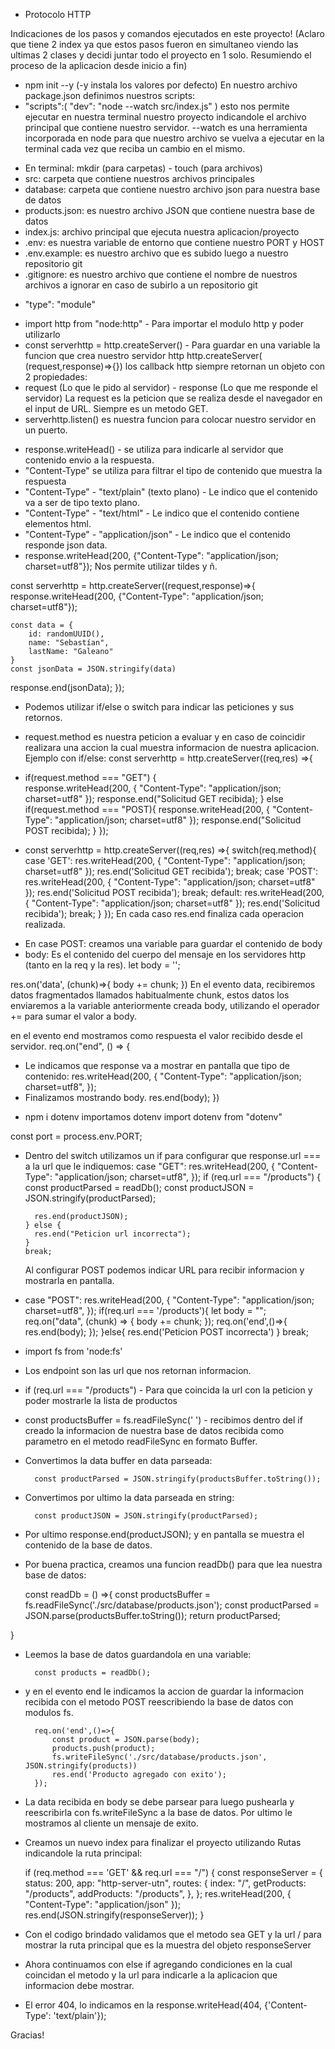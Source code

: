 - Protocolo HTTP

Indicaciones de los pasos y comandos ejecutados en este proyecto!
(Aclaro que tiene 2 index ya que estos pasos fueron en simultaneo viendo las ultimas 2 clases y decidi juntar todo el proyecto en 1 solo. Resumiendo el proceso de la aplicacion desde inicio a fin)

<!-- Iniciamos nuestro proyecto: -->

- npm init --y (-y instala los valores por defecto)
  En nuestro archivo package.json definimos nuestros scripts:
- "scripts":(
  "dev": "node --watch src/index.js"
  )
  esto nos permite ejecutar en nuestra terminal nuestro proyecto indicandole el archivo principal que contiene nuestro servidor.
  --watch es una herramienta incorporada en node para que nuestro archivo se vuelva a ejecutar en la terminal cada vez que reciba un cambio en el mismo.

<!-- Creamos las carpetas y archivos a utilizar en nuestro proyecto: -->

- En terminal: mkdir (para carpetas) - touch (para archivos)
- src: carpeta que contiene nuestros archivos principales
- database: carpeta que contiene nuestro archivo json para nuestra base de datos
- products.json: es nuestro archivo JSON que contiene nuestra base de datos
- index.js: archivo principal que ejecuta nuestra aplicacion/proyecto
- .env: es nuestra variable de entorno que contiene nuestro PORT y HOST
- .env.example: es nuestro archivo que es subido luego a nuestro repositorio git
- .gitignore: es nuestro archivo que contiene el nombre de nuestros archivos a ignorar en caso de subirlo a un repositorio git

<!-- Para que nuestro proyecto pueda utilizar modulos debo indicarselo en el archivo package.json. : -->

- "type": "module"

<!-- Creamos nuestro servidor http: -->

- import http from "node:http" - Para importar el modulo http y poder utilizarlo
- const serverhttp = http.createServer() - Para guardar en una variable la funcion que crea nuestro servidor http
  http.createServer( (request,response)=>{})
  los callback http siempre retornan un objeto con 2 propiedades:
- request (Lo que le pido al servidor) - response (Lo que me responde el servidor)
  La request es la peticion que se realiza desde el navegador en el input de URL.
  Siempre es un metodo GET.
- serverhttp.listen() es nuestra funcion para colocar nuestro servidor en un puerto.

<!-- De forma nativa, le indicamos al servidor los headers (encabezados que contienen informacion): -->

- response.writeHead() - se utiliza para indicarle al servidor que contenido envio a la respuesta.
- "Content-Type" se utiliza para filtrar el tipo de contenido que muestra la respuesta
- "Content-Type" - "text/plain" (texto plano) - Le indico que el contenido va a ser de tipo texto plano.
- "Content-Type" - "text/html" - Le indico que el contenido contiene elementos html.
- "Content-Type" - "application/json" - Le indico que el contenido responde json data.
- response.writeHead(200, {"Content-Type": "application/json; charset=utf8"}); Nos permite utilizar tildes y ñ.

<!-- Peticion Libre, sin discriminar el tipo de metodo indicado -->

const serverhttp = http.createServer((request,response)=>{
response.writeHead(200, {"Content-Type": "application/json; charset=utf8"});

    const data = {
        id: randomUUID(),
        name: "Sebastían",
        lastName: "Galeano"
    }
    const jsonData = JSON.stringify(data)

response.end(jsonData);
});

<!-- Instalamos una extension para poder realizar una petision POST. (RapiAPIClient por ej) -->

<!-- Creamos nuestra app para recibir peticiones de tipo GET y POST. -->

- Podemos utilizar if/else o switch para indicar las peticiones y sus retornos.
- request.method es nuestra peticion a evaluar y en caso de coincidir realizara una accion la cual muestra informacion de nuestra aplicacion.
  Ejemplo con if/else:
  const serverhttp = http.createServer((req,res) =>{
- if(request.method === "GET") {  
   response.writeHead(200, {
    "Content-Type": "application/json; charset=utf8"
    });
   response.end("Solicitud GET recibida);
  } else if(request.method === "POST){
   response.writeHead(200, {
    "Content-Type": "application/json; charset=utf8"
    });
   response.end("Solicitud POST recibida);
  }
  });

- const serverhttp = http.createServer((req,res) =>{
  switch(req.method){
  case 'GET':
      res.writeHead(200, {
        "Content-Type": "application/json; charset=utf8"
        });
      res.end('Solicitud GET recibida');
      break;
   case 'POST':
      res.writeHead(200, {
        "Content-Type": "application/json; charset=utf8"
        });
   res.end('Solicitud POST recibida');
   break;
   default:
   res.writeHead(200, {
    "Content-Type": "application/json; charset=utf8"
    });
   res.end('Solicitud recibida');
   break;
 }
});
En cada caso res.end finaliza cada operacion realizada.

<!-- Enviamos datos del servidor mediante el metodo POST: -->

- En case POST:
  creamos una variable para guardar el contenido de body
- body: Es el contenido del cuerpo del mensaje en los servidores http (tanto en la req y la res).
  let body = '';

<!-- Luego creamos una funcion que recibira nuestra data. -->

res.on('data', (chunk)=>{
body += chunk;
})
En el evento data, recibiremos datos fragmentados llamados habitualmente chunk, estos datos los enviaremos a la variable anteriormente creada body, utilizando el operador += para sumar el valor a body.

en el evento end mostramos como respuesta el valor recibido desde el servidor.
req.on("end", () => {

- Le indicamos que response va a mostrar en pantalla que tipo de contenido:
  res.writeHead(200, {
  "Content-Type": "application/json; charset=utf8",
  });
- Finalizamos mostrando body.
  res.end(body); })

<!-- Instalamos dotenv para crear la variable de entorno: -->

- npm i dotenv
  importamos dotenv
  import dotenv from "dotenv"

<!-- Configuramos nuestro puerto en una constante para utilizarla en nuestra aplicación -->

const port = process.env.PORT;

<!--- Configuramos las RUTAS de nuestro proyecto --->

- Dentro del switch utilizamos un if para configurar que response.url === a la url que le indiquemos:
   case "GET":
      res.writeHead(200, {
        "Content-Type": "application/json; charset=utf8",
      });
      if (req.url === "/products") {
       const productParsed = readDb();
       const productJSON = JSON.stringify(productParsed);
       
        res.end(productJSON);
      } else {
        res.end("Peticion url incorrecta");
      }
      break;
  <!-- Configuramos POST -->
  Al configurar POST podemos indicar URL para recibir informacion y mostrarla en pantalla.
- case "POST":
        res.writeHead(200, {
          "Content-Type": "application/json; charset=utf8",
        });
       if(req.url === '/products'){
        let body = "";
        req.on("data", (chunk) => {
          body += chunk;
        });
        req.on('end',()=>{
            res.end(body);
        });
        }else{
            res.end('Peticion POST incorrecta')
        }
      break;
  <!-- Creamos nuestra base de datos / Array en formato JSON en nuestra carpeta database -->
<!-- Importamos fs para acceder a la base de datos -->
- import fs from 'node:fs'

<!-- Creamos una condicion y utilizamos fs para nuestro primer endpoint -->
- Los endpoint son las url que nos retornan informacion.
- if (req.url === "/products") - Para que coincida la url con la peticion y poder mostrarle la lista de productos
- const productsBuffer = fs.readFileSync(' ') - recibimos dentro del if creado la informacion de nuestra base de datos recibida como parametro en el metodo readFileSync en formato Buffer.
- Convertimos la data buffer en data parseada:

        const productParsed = JSON.stringify(productsBuffer.toString());

- Convertimos por ultimo la data parseada en string:

        const productJSON = JSON.stringify(productParsed);

- Por ultimo response.end(productJSON); y en pantalla se muestra el contenido de la base de datos.

- Por buena practica, creamos una funcion readDb() para que lea nuestra base de datos: 

    const readDb = () =>{
    const productsBuffer = fs.readFileSync('./src/database/products.json');
    const productParsed = JSON.parse(productsBuffer.toString());
    return productParsed;

}

<!-- Creamos el endpoint en POST -->
- Leemos la base de datos guardandola en una variable:

        const products = readDb();

- y en el evento end le indicamos la accion de guardar la informacion recibida con el metodo POST reescribiendo la base de datos con modulos fs.

        req.on('end',()=>{
            const product = JSON.parse(body);
            products.push(product);
            fs.writeFileSync('./src/database/products.json', JSON.stringify(products))
            res.end('Producto agregado con exito');
        });

- La data recibida en body se debe parsear para luego pushearla y reescribirla con fs.writeFileSync a la base de datos. Por ultimo le mostramos al cliente un mensaje de exito.

<!-- Creamos un index refaccionado -->
- Creamos un nuevo index para finalizar el proyecto utilizando Rutas indicandole la ruta principal:

  
  if (req.method === 'GET' && req.url === "/") {
    const responseServer = {
      status: 200,
      app: "http-server-utn",
      routes: {
        index: "/",
        getProducts: "/products",
        addProducts: "/products",
      },
    };
    res.writeHead(200, { "Content-Type": "application/json" });
    res.end(JSON.stringify(responseServer));
  }
- Con el codigo brindado validamos que el metodo sea GET y la url / para mostrar la ruta principal que es la muestra del objeto responseServer

- Ahora continuamos con else if agregando condiciones en la cual coincidan el metodo y la url para indicarle a la aplicacion que informacion debe mostrar. 
- El error 404, lo indicamos en la response.writeHead(404, {'Content-Type': 'text/plain'});

Gracias! 
